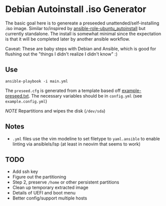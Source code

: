 # Debian Autoinstall .iso Generator

The basic goal here is to genereate a preseeded unattended/self-installing .iso image.
Similar to/inspired by [ansible-role-ubuntu\_autoinstall](https://github.com/notthebee/ansible-role-ubuntu_autoinstall) but currently standalone.
The install is somewhat minimal since the expectation is that it will be completed later by another ansible workflow.

Caveat: These are baby steps with Debian and Ansible, which is good for flushing out the "things I didn't realize I didn't know" :)

## Use
```
ansible-playbook -i main.yml
```

The `preseed.cfg` is generated from a template based off [example-preseed.txt](https://www.debian.org/releases/bullseye/example-preseed.txt).
The necessary variables should be in `config.yml` (see `example.config.yml`)

*NOTE* Repartitions and wipes the disk (`/dev/sda`)

## Notes
- `.yml` files use the vim modeline to set filetype to `yaml.ansible` to enable linting via ansiblels/lsp (at least in neovim that seems to work)

## TODO
- Add ssh key
- Figure out the partitioning
- Step 2, preserve `/home` or other persistent partitions
- Clean up temporary extracted image
- Details of UEFI and boot menu
- Better config/support multiple hosts
